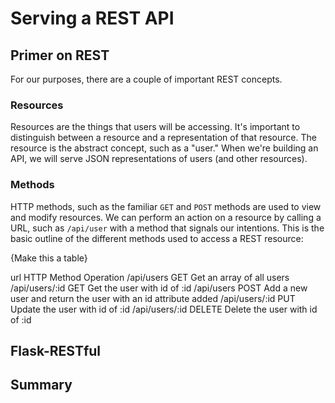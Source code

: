 # Serving a REST API

## Primer on REST

For our purposes, there are a couple of important REST concepts.

### Resources

Resources are the things that users will be accessing. It's important to distinguish between a resource and a representation of that resource. The resource is the abstract concept, such as a "user." When we're building an API, we will serve JSON representations of users (and other resources).

### Methods

HTTP methods, such as the familiar `GET` and `POST` methods are used to view and modify resources. We can perform an action on a resource by calling a URL, such as `/api/user` with a method that signals our intentions. This is the basic outline of the different methods used to access a REST resource:

{Make this a table}

url             HTTP Method  Operation
/api/users      GET          Get an array of all users
/api/users/:id  GET          Get the user with id of :id
/api/users      POST         Add a new user and return the user with an id attribute added
/api/users/:id  PUT          Update the user with id of :id
/api/users/:id  DELETE       Delete the user with id of :id

## Flask-RESTful

## Summary